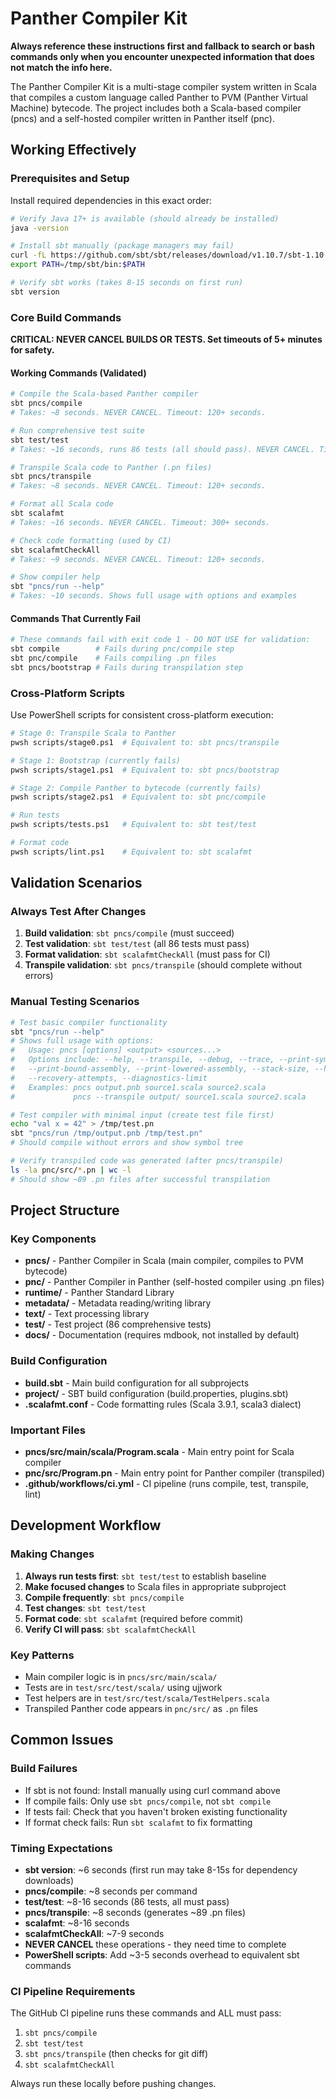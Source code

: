 # Panther Compiler Kit

**Always reference these instructions first and fallback to search or bash commands only when you encounter unexpected information that does not match the info here.**

The Panther Compiler Kit is a multi-stage compiler system written in Scala that compiles a custom language called Panther to PVM (Panther Virtual Machine) bytecode. The project includes both a Scala-based compiler (pncs) and a self-hosted compiler written in Panther itself (pnc).

## Working Effectively

### Prerequisites and Setup

Install required dependencies in this exact order:

```bash
# Verify Java 17+ is available (should already be installed)
java -version

# Install sbt manually (package managers may fail)
curl -fL https://github.com/sbt/sbt/releases/download/v1.10.7/sbt-1.10.7.tgz | tar -xzf - -C /tmp
export PATH=/tmp/sbt/bin:$PATH

# Verify sbt works (takes 8-15 seconds on first run)
sbt version
```

### Core Build Commands

**CRITICAL: NEVER CANCEL BUILDS OR TESTS. Set timeouts of 5+ minutes for safety.**

#### Working Commands (Validated)
```bash
# Compile the Scala-based Panther compiler
sbt pncs/compile
# Takes: ~8 seconds. NEVER CANCEL. Timeout: 120+ seconds.

# Run comprehensive test suite  
sbt test/test
# Takes: ~16 seconds, runs 86 tests (all should pass). NEVER CANCEL. Timeout: 300+ seconds.

# Transpile Scala code to Panther (.pn files)
sbt pncs/transpile  
# Takes: ~8 seconds. NEVER CANCEL. Timeout: 120+ seconds.

# Format all Scala code
sbt scalafmt
# Takes: ~16 seconds. NEVER CANCEL. Timeout: 300+ seconds.

# Check code formatting (used by CI)
sbt scalafmtCheckAll  
# Takes: ~9 seconds. NEVER CANCEL. Timeout: 120+ seconds.

# Show compiler help
sbt "pncs/run --help"
# Takes: ~10 seconds. Shows full usage with options and examples
```

#### Commands That Currently Fail
```bash
# These commands fail with exit code 1 - DO NOT USE for validation:
sbt compile        # Fails during pnc/compile step
sbt pnc/compile    # Fails compiling .pn files  
sbt pncs/bootstrap # Fails during transpilation step
```

### Cross-Platform Scripts

Use PowerShell scripts for consistent cross-platform execution:

```bash
# Stage 0: Transpile Scala to Panther
pwsh scripts/stage0.ps1  # Equivalent to: sbt pncs/transpile

# Stage 1: Bootstrap (currently fails)  
pwsh scripts/stage1.ps1  # Equivalent to: sbt pncs/bootstrap

# Stage 2: Compile Panther to bytecode (currently fails)
pwsh scripts/stage2.ps1  # Equivalent to: sbt pnc/compile

# Run tests
pwsh scripts/tests.ps1   # Equivalent to: sbt test/test

# Format code
pwsh scripts/lint.ps1    # Equivalent to: sbt scalafmt
```

## Validation Scenarios

### Always Test After Changes
1. **Build validation**: `sbt pncs/compile` (must succeed)
2. **Test validation**: `sbt test/test` (all 86 tests must pass)
3. **Format validation**: `sbt scalafmtCheckAll` (must pass for CI)
4. **Transpile validation**: `sbt pncs/transpile` (should complete without errors)

### Manual Testing Scenarios
```bash
# Test basic compiler functionality
sbt "pncs/run --help"
# Shows full usage with options:
#   Usage: pncs [options] <output> <sources...>
#   Options include: --help, --transpile, --debug, --trace, --print-symbols, 
#   --print-bound-assembly, --print-lowered-assembly, --stack-size, --heap-size,
#   --recovery-attempts, --diagnostics-limit
#   Examples: pncs output.pnb source1.scala source2.scala
#             pncs --transpile output/ source1.scala source2.scala

# Test compiler with minimal input (create test file first)
echo "val x = 42" > /tmp/test.pn
sbt "pncs/run /tmp/output.pnb /tmp/test.pn"
# Should compile without errors and show symbol tree

# Verify transpiled code was generated (after pncs/transpile)
ls -la pnc/src/*.pn | wc -l
# Should show ~89 .pn files after successful transpilation
```

## Project Structure

### Key Components
- **pncs/** - Panther Compiler in Scala (main compiler, compiles to PVM bytecode)
- **pnc/** - Panther Compiler in Panther (self-hosted compiler using .pn files)  
- **runtime/** - Panther Standard Library
- **metadata/** - Metadata reading/writing library
- **text/** - Text processing library
- **test/** - Test project (86 comprehensive tests)
- **docs/** - Documentation (requires mdbook, not installed by default)

### Build Configuration
- **build.sbt** - Main build configuration for all subprojects
- **project/** - SBT build configuration (build.properties, plugins.sbt)
- **.scalafmt.conf** - Code formatting rules (Scala 3.9.1, scala3 dialect)

### Important Files
- **pncs/src/main/scala/Program.scala** - Main entry point for Scala compiler
- **pnc/src/Program.pn** - Main entry point for Panther compiler (transpiled)
- **.github/workflows/ci.yml** - CI pipeline (runs compile, test, transpile, lint)

## Development Workflow

### Making Changes
1. **Always run tests first**: `sbt test/test` to establish baseline
2. **Make focused changes** to Scala files in appropriate subproject
3. **Compile frequently**: `sbt pncs/compile` 
4. **Test changes**: `sbt test/test`
5. **Format code**: `sbt scalafmt` (required before commit)
6. **Verify CI will pass**: `sbt scalafmtCheckAll`

### Key Patterns
- Main compiler logic is in `pncs/src/main/scala/`
- Tests are in `test/src/test/scala/` using ujjwork
- Test helpers are in `test/src/test/scala/TestHelpers.scala`
- Transpiled Panther code appears in `pnc/src/` as `.pn` files

## Common Issues

### Build Failures
- If sbt is not found: Install manually using curl command above
- If compile fails: Only use `sbt pncs/compile`, not `sbt compile`  
- If tests fail: Check that you haven't broken existing functionality
- If format check fails: Run `sbt scalafmt` to fix formatting

### Timing Expectations
- **sbt version**: ~6 seconds (first run may take 8-15s for dependency downloads)
- **pncs/compile**: ~8 seconds per command
- **test/test**: ~8-16 seconds (86 tests, all must pass)
- **pncs/transpile**: ~8 seconds (generates ~89 .pn files)
- **scalafmt**: ~8-16 seconds  
- **scalafmtCheckAll**: ~7-9 seconds
- **NEVER CANCEL** these operations - they need time to complete
- **PowerShell scripts**: Add ~3-5 seconds overhead to equivalent sbt commands

### CI Pipeline Requirements
The GitHub CI pipeline runs these commands and ALL must pass:
1. `sbt pncs/compile`
2. `sbt test/test`  
3. `sbt pncs/transpile` (then checks for git diff)
4. `sbt scalafmtCheckAll`

Always run these locally before pushing changes.
